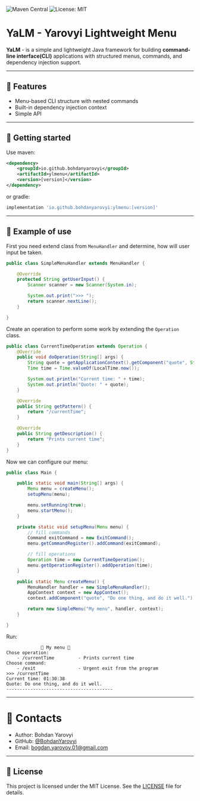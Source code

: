 ![Maven Central](https://img.shields.io/maven-central/v/io.github.bohdanyarovyi/ylmenu)
![License: MIT](https://img.shields.io/badge/License-MIT-yellow.svg)

# YaLM - Yarovyi Lightweight Menu
**YaLM** - is a simple and lightweight Java framework for building **command-line interface(CLI)** applications
with structured menus, commands, and dependency injection support.

---

## 🌟 Features 
- Menu-based CLI structure with nested commands
- Built-in dependency injection context
- Simple API

---

## 🚀 Getting started 
Use maven:
```xml
<dependency>
    <groupId>io.github.bohdanyarovyi</groupId> 
    <artifactId>ylmenu</artifactId>
    <version>[version]</version>
</dependency>
```
or gradle:
```groovy
implementation 'io.github.bohdanyarovyi:ylmenu:[version]'
```

---

## 🧩 Example of use
First you need extend class from `MenuHandler` and determine, how will user input be taken.
```java
public class SimpleMenuHandler extends MenuHandler {

    @Override
    protected String getUserInput() {
        Scanner scanner = new Scanner(System.in);

        System.out.print(">>> ");
        return scanner.nextLine();
    }

}
```

Create an operation to perform some work by extending the `Operation` class.
```java
public class CurrentTimeOperation extends Operation {
    @Override
    public void doOperation(String[] args) {
        String quote = getApplicationContext().getComponent("quote", String.class);
        Time time = Time.valueOf(LocalTime.now());

        System.out.println("Current time: " + time);
        System.out.println("Quote: " + quote);
    }

    @Override
    public String getPattern() {
        return "/currentTime";
    }

    @Override
    public String getDescription() {
        return "Prints current time";
    }
}
```

Now we can configure our menu:
```java
public class Main {

    public static void main(String[] args) {
        Menu menu = createMenu();
        setupMenu(menu);

        menu.setRunning(true);
        menu.startMenu();
    }

    private static void setupMenu(Menu menu) {
        // fill commands
        Command exitCommand = new ExitCommand();
        menu.getCommandRegister().addCommand(exitCommand);

        // fill operations
        Operation time = new CurrentTimeOperation();
        menu.getOperationRegister().addOperation(time);
    }

    public static Menu createMenu() {
        MenuHandler handler = new SimpleMenuHandler();
        AppContext context = new AppContext();
        context.addComponent("quote", "Do one thing, and do it well.");

        return new SimpleMenu("My menu", handler, context);
    }

}
```

Run:
```shell
             📑 My menu 📑             
Chose operation:
    - /currentTime         - Prints current time 
Choose command:
    - /exit                - Urgent exit from the program 
>>> /currentTime
Current time: 01:30:38
Quote: Do one thing, and do it well.
----------------------------------------
```

---

# 🪪 Contacts
- Author: Bohdan Yarovyi
- GitHub: [@BohdanYarovyi](https://github.com/BohdanYarovyi)
- Email: bogdan.yarovoy.01@gmail.com
---

## 📄 License
This project is licensed under the MIT License. See the [LICENSE](LICENSE) file for details.

